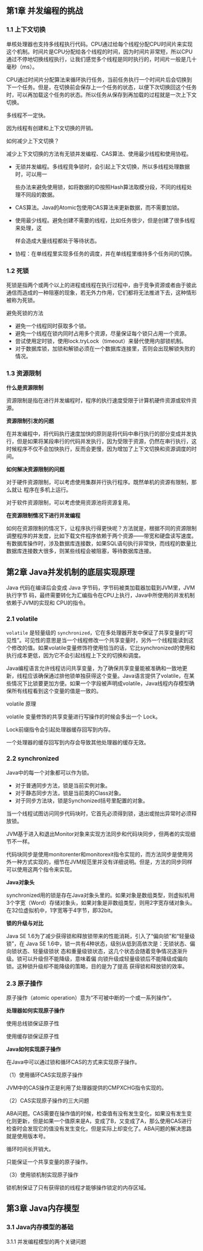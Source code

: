 ## 第1章 并发编程的挑战

### 1.1 上下文切换

单核处理器也支持多线程执行代码。CPU通过给每个线程分配CPU时间片来实现这个机制。时间片是CPU分配给各个线程的时间，因为时间片非常短，所以CPU通过不停地切换线程执行，让我们感觉多个线程是同时执行的，时间片一般是几十毫秒（ms）。

CPU通过时间片分配算法来循环执行任务，当前任务执行一个时间片后会切换到下一个任务。但是，在切换前会保存上一个任务的状态，以便下次切换回这个任务时，可以再加载这个任务的状态。所以任务从保存到再加载的过程就是一次上下文切换。

多线程不一定快。

因为线程有创建和上下文切换的开销。

如何减少上下文切换？

减少上下文切换的方法有无锁并发编程、CAS算法、使用最少线程和使用协程。

- 无锁并发编程。多线程竞争锁时，会引起上下文切换，所以多线程处理数据时，可以用一

  些办法来避免使用锁，如将数据的ID按照Hash算法取模分段，不同的线程处理不同段的数据。

- CAS算法。Java的Atomic包使用CAS算法来更新数据，而不需要加锁。

- 使用最少线程。避免创建不需要的线程，比如任务很少，但是创建了很多线程来处理，这

  样会造成大量线程都处于等待状态。

- 协程：在单线程里实现多任务的调度，并在单线程里维持多个任务间的切换。

### 1.2 死锁

死锁是指两个或两个以上的进程或线程在执行过程中，由于竞争资源或者由于彼此通信而造成的一种阻塞的现象，若无外力作用，它们都将无法推进下去，这种情形被称为死锁。

避免死锁的方法

- 避免一个线程同时获取多个锁。
- 避免一个线程在锁内同时占用多个资源，尽量保证每个锁只占用一个资源。
- 尝试使用定时锁，使用lock.tryLock（timeout）来替代使用内部锁机制。
- 对于数据库锁，加锁和解锁必须在一个数据库连接里，否则会出现解锁失败的情况。

### 1.3 资源限制

**什么是资源限制**

资源限制是指在进行并发编程时，程序的执行速度受限于计算机硬件资源或软件资源。

**资源限制引发的问题**

在并发编程中，将代码执行速度加快的原则是将代码中串行执行的部分变成并发执行，但是如果将某段串行的代码并发执行，因为受限于资源，仍然在串行执行，这时候程序不仅不会加快执行，反而会更慢，因为增加了上下文切换和资源调度的时间。

**如何解决资源限制的问题**

对于硬件资源限制，可以考虑使用集群并行执行程序。既然单机的资源有限制，那么就让
程序在多机上运行。

对于软件资源限制，可以考虑使用资源池将资源复用。

**在资源限制情况下进行并发编程**

如何在资源限制的情况下，让程序执行得更快呢？方法就是，根据不同的资源限制调整程序的并发度，比如下载文件程序依赖于两个资源——带宽和硬盘读写速度。有数据库操作时，涉及数据库连接数，如果SQL语句执行非常快，而线程的数量比数据库连接数大很多，则某些线程会被阻塞，等待数据库连接。

## 第2章 Java并发机制的底层实现原理

Java 代码在编译后会变成 Java 字节码，字节码被类加载器加载到JVM里，JVM执行字节
码，最终需要转化为汇编指令在CPU上执行，Java中所使用的并发机制依赖于JVM的实现和
CPU的指令。

### 2.1 volatile

`volatile` 是轻量级的 `synchronized`，它在多处理器开发中保证了共享变量的“可见性”。可见性的意思是当一个线程修改一个共享变量时，另外一个线程能读到这个修改的值。如果volatile变量修饰符使用恰当的话，它比synchronized的使用和执行成本更低，因为它不会引起线程上下文的切换和调度。

Java编程语言允许线程访问共享变量，为了确保共享变量能被准确和一致地更新，线程应该确保通过排他锁单独获得这个变量。Java语言提供了volatile，在某些情况下比锁要更加方便。如果一个字段被声明成volatile，Java线程内存模型确保所有线程看到这个变量的值是一致的。

volatile 原理

volatile 变量修饰的共享变量进行写操作的时候会多出一个 Lock。

Lock前缀指令会引起处理器缓存回写到内存。

一个处理器的缓存回写到内存会导致其他处理器的缓存无效。

### 2.2 synchronized

Java中的每一个对象都可以作为锁。

- 对于普通同步方法，锁是当前实例对象。
- 对于静态同步方法，锁是当前类的Class对象。
- 对于同步方法块，锁是Synchonized括号里配置的对象。

当一个线程试图访问同步代码块时，它首先必须得到锁，退出或抛出异常时必须释放锁。

JVM基于进入和退出Monitor对象来实现方法同步和代码块同步，但两者的实现细节不一样。

代码块同步是使用monitorenter和monitorexit指令实现的，而方法同步是使用另外一种方式实现的，细节在JVM规范里并没有详细说明。但是，方法的同步同样可以使用这两个指令来实现。

**Java对象头**

synchronized用的锁是存在Java对象头里的。如果对象是数组类型，则虚拟机用3个字宽（Word）存储对象头，如果对象是非数组类型，则用2字宽存储对象头。在32位虚拟机中，1字宽等于4字节，即32bit。

**锁的升级与对比**

Java SE 1.6为了减少获得锁和释放锁带来的性能消耗，引入了“偏向锁”和“轻量级锁”，在
Java SE 1.6中，锁一共有4种状态，级别从低到高依次是：无锁状态、偏向锁状态、轻量级锁状
态和重量级锁状态，这几个状态会随着竞争情况逐渐升级。锁可以升级但不能降级，意味着偏
向锁升级成轻量级锁后不能降级成偏向锁。这种锁升级却不能降级的策略，目的是为了提高
获得锁和释放锁的效率。

### 2.3 原子操作

原子操作（atomic operation）意为“不可被中断的一个或一系列操作”。

**处理器如何实现原子操作**

使用总线锁保证原子性

使用缓存锁保证原子性

**Java如何实现原子操作**

在Java中可以通过锁和循环CAS的方式来实现原子操作。

（1）使用循环CAS实现原子操作

JVM中的CAS操作正是利用了处理器提供的CMPXCHG指令实现的。

（2）CAS实现原子操作的三大问题

ABA问题。CAS需要在操作值的时候，检查值有没有发生变化，如果没有发生变化则更新，但是如果一个值原来是A，变成了B，又变成了A，那么使用CAS进行检查时会发现它的值没有发生变化，但是实际上却变化了。ABA问题的解决思路就是使用版本号。

循环时间长开销大。

只能保证一个共享变量的原子操作。

（3）使用锁机制实现原子操作

锁机制保证了只有获得锁的线程才能够操作锁定的内存区域。

## 第3章 Java内存模型

### 3.1 Java内存模型的基础

3.1.1 并发编程模型的两个关键问题

